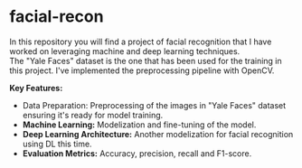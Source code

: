 # facial-recon
In this repository you will find a project of facial recognition that I have worked on leveraging machine and deep learning techniques. <br>The "Yale Faces" dataset is the one that has been used for the training in this project. I've implemented the preprocessing pipeline with OpenCV.

<b>Key Features:</b>
<ul>

<li><b></b>Data Preparation:</b> Preprocessing of the images in "Yale Faces" dataset ensuring it's ready for model training.</li>
<li><b>Machine Learning:</b> Modelization and fine-tuning of the model.</li>
<li><b>Deep Learning Architecture:</b> Another modelization for facial recognition using DL this time.</li>
<li><b>Evaluation Metrics:</b> Accuracy, precision, recall and F1-score.</li>
</ul>
